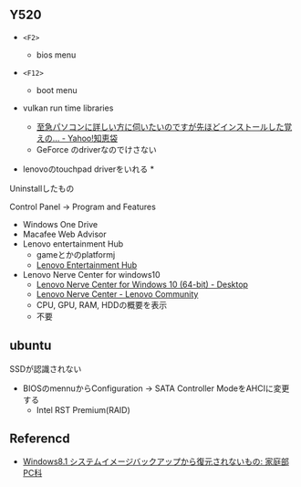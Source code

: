 
## Y520

* `<F2>`
    * bios menu
* `<F12>`
    * boot menu



* vulkan run time libraries
  * [至急パソコンに詳しい方に伺いたいのですが先ほどインストールした覚えの... - Yahoo!知恵袋](https://detail.chiebukuro.yahoo.co.jp/qa/question_detail/q11156757246)
  * GeForce のdriverなのでけさない
* lenovoのtouchpad driverをいれる
  * 

Uninstallしたもの

Control Panel -> Program and Features

* Windows One Drive
* Macafee Web Advisor
* Lenovo entertainment Hub
  * gameとかのplatformj
  * [Lenovo Entertainment Hub](https://support.lenovo.com/nz/en/downloads/ds501007)
* Lenovo Nerve Center for windows10
  * [Lenovo Nerve Center for Windows 10 (64-bit) - Desktop](https://support.lenovo.com/nz/en/downloads/ds111752)
  * [Lenovo Nerve Center - Lenovo Community](https://forums.lenovo.com/t5/Gaming-Desktops-Knowledge-Base/Lenovo-Nerve-Center/ta-p/3588946)
  * CPU, GPU, RAM, HDDの概要を表示
  * 不要

## ubuntu
SSDが認識されない

* BIOSのmennuからConfiguration -> SATA Controller ModeをAHCIに変更する
    * Intel RST Premium(RAID)


## Referencd
* [Windows8.1 システムイメージバックアップから復元されないもの: 家庭部PC科](http://fanblogs.jp/honeycome/archive/45/0)
